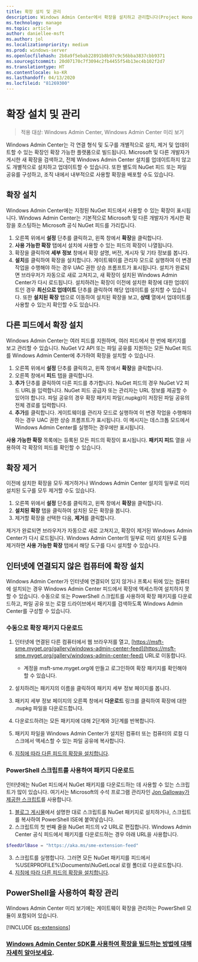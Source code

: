 ```yaml
---
title: 확장 설치 및 관리
description: Windows Admin Center에서 확장을 설치하고 관리합니다(Project Honolulu).
ms.technology: manage
ms.topic: article
author: daniellee-msft
ms.author: jol
ms.localizationpriority: medium
ms.prod: windows-server
ms.openlocfilehash: 2b8a9f5ebab22891b8b97c9c56bba3837cbb9371
ms.sourcegitcommit: 20d07170c7f3094c2fb4455f54b13ec4b102f2d7
ms.translationtype: HT
ms.contentlocale: ko-KR
ms.lasthandoff: 04/13/2020
ms.locfileid: "81269300"
---
```

# <a name="install-and-manage-extensions"></a>확장 설치 및 관리

>적용 대상: Windows Admin Center, Windows Admin Center 미리 보기

Windows Admin Center는 각 연결 형식 및 도구를 개별적으로 설치, 제거 및 업데이트할 수 있는 확장인 확장 가능한 플랫폼으로 빌드됩니다. Microsoft 및 다른 개발자가 게시한 새 확장을 검색하고, 전체 Windows Admin Center 설치를 업데이트하지 않고도 개별적으로 설치하고 업데이트할 수 있습니다. 또한 별도의 NuGet 피드 또는 파일 공유를 구성하고, 조직 내에서 내부적으로 사용할 확장을 배포할 수도 있습니다.

## <a name="installing-an-extension"></a>확장 설치

Windows Admin Center에는 지정된 NuGet 피드에서 사용할 수 있는 확장이 표시됩니다. Windows Admin Center는 기본적으로 Microsoft 및 다른 개발자가 게시한 확장을 호스팅하는 Microsoft 공식 NuGet 피드를 가리킵니다.

1. 오른쪽 위에서 **설정** 단추를 클릭하고, 왼쪽 창에서 **확장**을 클릭합니다. 
2. **사용 가능한 확장** 탭에서 설치에 사용할 수 있는 피드의 확장이 나열됩니다.
3. 확장을 클릭하여 **세부 정보** 창에서 확장 설명, 버전, 게시자 및 기타 정보를 봅니다.
4. **설치**를 클릭하여 확장을 설치합니다. 게이트웨이를 관리자 모드로 실행하여 이 변경 작업을 수행해야 하는 경우 UAC 권한 상승 프롬프트가 표시됩니다. 설치가 완료되면 브라우저가 자동으로 새로 고쳐지고, 새 확장이 설치된 Windows Admin Center가 다시 로드됩니다. 설치하려는 확장이 이전에 설치한 확장에 대한 업데이트인 경우 **최신으로 업데이트** 단추를 클릭하여 해당 업데이트를 설치할 수 있습니다. 또한 **설치된 확장** 탭으로 이동하여 설치된 확장을 보고, **상태** 열에서 업데이트를 사용할 수 있는지 확인할 수도 있습니다.

## <a name="installing-extensions-from-a-different-feed"></a>다른 피드에서 확장 설치

Windows Admin Center는 여러 피드를 지원하며, 여러 피드에서 한 번에 패키지를 보고 관리할 수 있습니다. NuGet V2 API 또는 파일 공유를 지원하는 모든 NuGet 피드를 Windows Admin Center에 추가하여 확장을 설치할 수 있습니다.

1. 오른쪽 위에서 **설정** 단추를 클릭하고, 왼쪽 창에서 **확장**을 클릭합니다.
2. 오른쪽 창에서 **피드** 탭을 클릭합니다.
3. **추가** 단추를 클릭하여 다른 피드를 추가합니다. NuGet 피드의 경우 NuGet V2 피드 URL을 입력합니다. NuGet 피드 공급자 또는 관리자는 URL 정보를 제공할 수 있어야 합니다. 파일 공유의 경우 확장 패키지 파일(.nupkg)이 저장된 파일 공유의 전체 경로를 입력합니다.
4. **추가**를 클릭합니다. 게이트웨이를 관리자 모드로 실행하여 이 변경 작업을 수행해야 하는 경우 UAC 권한 상승 프롬프트가 표시됩니다. 이 메시지는 데스크톱 모드에서 Windows Admin Center를 실행하는 경우에만 표시됩니다.

**사용 가능한 확장** 목록에는 등록된 모든 피드의 확장이 표시됩니다. **패키지 피드** 열을 사용하여 각 확장의 피드를 확인할 수 있습니다.

## <a name="uninstalling-an-extension"></a>확장 제거

이전에 설치한 확장을 모두 제거하거나 Windows Admin Center 설치의 일부로 미리 설치된 도구를 모두 제거할 수도 있습니다.

1. 오른쪽 위에서 **설정** 단추를 클릭하고, 왼쪽 창에서 **확장**을 클릭합니다. 
2. **설치된 확장** 탭을 클릭하여 설치된 모든 확장을 봅니다.
3. 제거할 확장을 선택한 다음, **제거**를 클릭합니다.

제거가 완료되면 브라우저가 자동으로 새로 고쳐지고, 확장이 제거된 Windows Admin Center가 다시 로드됩니다. Windows Admin Center의 일부로 미리 설치된 도구를 제거하면 **사용 가능한 확장** 탭에서 해당 도구를 다시 설치할 수 있습니다.

## <a name="installing-extensions-on-a-computer-without-internet-connectivity"></a>인터넷에 연결되지 않은 컴퓨터에 확장 설치

Windows Admin Center가 인터넷에 연결되어 있지 않거나 프록시 뒤에 있는 컴퓨터에 설치되는 경우 Windows Admin Center 피드에서 확장에 액세스하여 설치하지 못할 수 있습니다. 수동으로 또는 PowerShell 스크립트를 사용하여 확장 패키지를 다운로드하고, 파일 공유 또는 로컬 드라이브에서 패키지를 검색하도록 Windows Admin Center를 구성할 수 있습니다.

### <a name="manually-downloading-extension-packages"></a>수동으로 확장 패키지 다운로드

1. 인터넷에 연결된 다른 컴퓨터에서 웹 브라우저를 열고, [https://msft-sme.myget.org/gallery/windows-admin-center-feed](https://msft-sme.myget.org/gallery/windows-admin-center-feed) URL로 이동합니다. 

   * 계정을 msft-sme.myget.org에 만들고 로그인하여 확장 패키지를 확인해야 할 수 있습니다.

2. 설치하려는 패키지의 이름을 클릭하여 패키지 세부 정보 페이지를 봅니다.
3. 패키지 세부 정보 페이지의 오른쪽 창에서 **다운로드** 링크를 클릭하여 확장에 대한 .nupkg 파일을 다운로드합니다.
4. 다운로드하려는 모든 패키지에 대해 2단계와 3단계를 반복합니다.
5. 패키지 파일을 Windows Admin Center가 설치된 컴퓨터 또는 컴퓨터의 로컬 디스크에서 액세스할 수 있는 파일 공유에 복사합니다.
6. [지침에 따라 다른 피드의 확장을 설치합니다](#installing-extensions-from-a-different-feed).

### <a name="downloading-packages-with-a-powershell-script"></a>PowerShell 스크립트를 사용하여 패키지 다운로드

인터넷에는 NuGet 피드에서 NuGet 패키지를 다운로드하는 데 사용할 수 있는 스크립트가 많이 있습니다. 여기서는 Microsoft의 수석 프로그램 관리자인 [Jon Galloway가 제공한 스크립트](https://weblogs.asp.net/jongalloway/downloading-a-local-nuget-repository-with-powershell)를 사용합니다.

1. [블로그 게시물](https://weblogs.asp.net/jongalloway/downloading-a-local-nuget-repository-with-powershell)에서 설명한 대로 스크립트를 NuGet 패키지로 설치하거나, 스크립트를 복사하여 PowerShell ISE에 붙여넣습니다.
2. 스크립트의 첫 번째 줄을 NuGet 피드의 v2 URL로 편집합니다. Windows Admin Center 공식 피드에서 패키지를 다운로드하는 경우 아래 URL을 사용합니다.

```powershell
$feedUrlBase = "https://aka.ms/sme-extension-feed"
```

3. 스크립트를 실행합니다. 그러면 모든 NuGet 패키지를 피드에서 %USERPROFILE%\Documents\NuGetLocal 로컬 폴더로 다운로드합니다.
4. [지침에 따라 다른 피드의 확장을 설치합니다](#installing-extensions-from-a-different-feed).

## <a name="manage-extensions-with-powershell"></a>PowerShell을 사용하여 확장 관리

Windows Admin Center 미리 보기에는 게이트웨이 확장을 관리하는 PowerShell 모듈이 포함되어 있습니다.

[!INCLUDE [ps-extensions](../includes/ps-extensions.md)]

### <a name="learn-more-about-building-an-extension-with-the-windows-admin-center-sdk"></a>[Windows Admin Center SDK를 사용하여 확장을 빌드하는 방법에 대해 자세히 알아보세요](../extend/extensibility-overview.md).